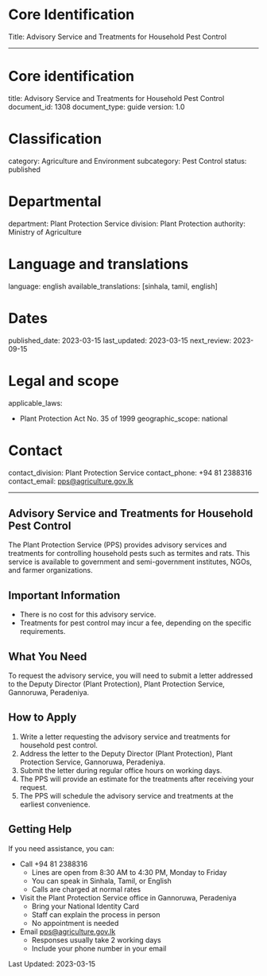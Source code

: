 # Core Identification
Title: Advisory Service and Treatments for Household Pest Control

---
# Core identification
title: Advisory Service and Treatments for Household Pest Control
document_id: 1308
document_type: guide
version: 1.0

# Classification
category: Agriculture and Environment
subcategory: Pest Control
status: published

# Departmental
department: Plant Protection Service
division: Plant Protection
authority: Ministry of Agriculture

# Language and translations
language: english
available_translations: [sinhala, tamil, english]

# Dates
published_date: 2023-03-15
last_updated: 2023-03-15
next_review: 2023-09-15

# Legal and scope
applicable_laws:
 - Plant Protection Act No. 35 of 1999
geographic_scope: national

# Contact
contact_division: Plant Protection Service
contact_phone: +94 81 2388316
contact_email: pps@agriculture.gov.lk

---

## Advisory Service and Treatments for Household Pest Control

The Plant Protection Service (PPS) provides advisory services and treatments for controlling household pests such as termites and rats. This service is available to government and semi-government institutes, NGOs, and farmer organizations.

## Important Information

- There is no cost for this advisory service.
- Treatments for pest control may incur a fee, depending on the specific requirements.

## What You Need

To request the advisory service, you will need to submit a letter addressed to the Deputy Director (Plant Protection), Plant Protection Service, Gannoruwa, Peradeniya.

## How to Apply

1. Write a letter requesting the advisory service and treatments for household pest control.
2. Address the letter to the Deputy Director (Plant Protection), Plant Protection Service, Gannoruwa, Peradeniya.
3. Submit the letter during regular office hours on working days.
4. The PPS will provide an estimate for the treatments after receiving your request.
5. The PPS will schedule the advisory service and treatments at the earliest convenience.

## Getting Help

If you need assistance, you can:

- Call +94 81 2388316
    - Lines are open from 8:30 AM to 4:30 PM, Monday to Friday
    - You can speak in Sinhala, Tamil, or English
    - Calls are charged at normal rates
- Visit the Plant Protection Service office in Gannoruwa, Peradeniya
    - Bring your National Identity Card
    - Staff can explain the process in person
    - No appointment is needed
- Email pps@agriculture.gov.lk
    - Responses usually take 2 working days
    - Include your phone number in your email

Last Updated: 2023-03-15